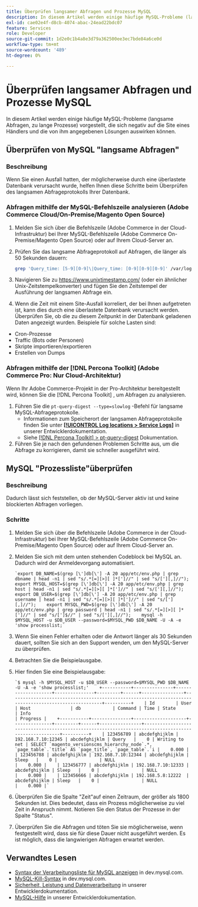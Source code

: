 ```yaml
---
title: Überprüfen langsamer Abfragen und Prozesse MySQL
description: In diesem Artikel werden einige häufige MySQL-Probleme (langsame Abfragen, zu lange Prozesse) vorgestellt, die sich negativ auf die Site eines Händlers und die von ihm angegebenen Lösungen auswirken können.
exl-id: cae02e4f-d8cb-4074-abac-24ead22bdc07
feature: Services
role: Developer
source-git-commit: 1d2e0c1b4a8e3d79a362500ee3ec7bde84a6ce0d
workflow-type: tm+mt
source-wordcount: '489'
ht-degree: 0%

---
```


# Überprüfen langsamer Abfragen und Prozesse MySQL

In diesem Artikel werden einige häufige MySQL-Probleme (langsame Abfragen, zu lange Prozesse) vorgestellt, die sich negativ auf die Site eines Händlers und die von ihm angegebenen Lösungen auswirken können.

## Überprüfen von MySQL &quot;langsame Abfragen&quot;

### Beschreibung

Wenn Sie einen Ausfall hatten, der möglicherweise durch eine überlastete Datenbank verursacht wurde, helfen Ihnen diese Schritte beim Überprüfen des langsamen Abfrageprotokolls Ihrer Datenbank.

### Abfragen mithilfe der MySQL-Befehlszeile analysieren (Adobe Commerce Cloud/On-Premise/Magento Open Source)

1. Melden Sie sich über die Befehlszeile (Adobe Commerce in der Cloud-Infrastruktur) bei Ihrer MySQL-Befehlszeile (Adobe Commerce On-Premise/Magento Open Source) oder auf Ihrem Cloud-Server an.
1. Prüfen Sie das langsame Abfrageprotokoll auf Abfragen, die länger als 50 Sekunden dauern:

   ```bash
   grep 'Query_time: [5-9][0-9]\|Query_time: [0-9][0-9][0-9]' /var/log/mysql/mysql-slow.log -A 3
   ```

1. Navigieren Sie zu <https://www.unixtimestamp.com/> (oder ein ähnlicher Unix-Zeitstempelkonverter) und fügen Sie den Zeitstempel der Ausführung der langsamen Abfrage ein.
1. Wenn die Zeit mit einem Site-Ausfall korreliert, der bei Ihnen aufgetreten ist, kann dies durch eine überlastete Datenbank verursacht werden. Überprüfen Sie, ob die zu diesem Zeitpunkt in der Datenbank geladenen Daten angezeigt wurden. Beispiele für solche Lasten sind:

* Cron-Prozesse
* Traffic (Bots oder Personen)
* Skripte importieren/exportieren
* Erstellen von Dumps


### Abfragen mithilfe der [!DNL Percona Toolkit] (Adobe Commerce Pro: Nur Cloud-Architektur)

Wenn Ihr Adobe Commerce-Projekt in der Pro-Architektur bereitgestellt wird, können Sie die [!DNL Percona Toolkit] , um Abfragen zu analysieren.

1. Führen Sie die `pt-query-digest --type=slowlog` -Befehl für langsame MySQL-Abfrageprotokolle.
   * Informationen zum Speicherort der langsamen Abfrageprotokolle finden Sie unter **[[!UICONTROL Log locations > Service Logs]](https://experienceleague.adobe.com/docs/commerce-cloud-service/user-guide/develop/test/log-locations.html)** in unserer Entwicklerdokumentation.
   * Siehe [[!DNL Percona Toolkit] > pt-query-digest](https://www.percona.com/doc/percona-toolkit/LATEST/pt-query-digest.html#pt-query-digest) Dokumentation.
1. Führen Sie je nach den gefundenen Problemen Schritte aus, um die Abfrage zu korrigieren, damit sie schneller ausgeführt wird.

## MySQL &quot;Prozessliste&quot;überprüfen

### Beschreibung

Dadurch lässt sich feststellen, ob der MySQL-Server aktiv ist und keine blockierten Abfragen vorliegen.

### Schritte

1. Melden Sie sich über die Befehlszeile (Adobe Commerce in der Cloud-Infrastruktur) bei Ihrer MySQL-Befehlszeile (Adobe Commerce On-Premise/Magento Open Source) oder auf Ihrem Cloud-Server an.
1. Melden Sie sich mit dem unten stehenden Codeblock bei MySQL an. Dadurch wird der Anmeldevorgang automatisiert.

   ```MySQL
   `export DB_NAME=$(grep [\']db[\'] -A 20 app/etc/env.php | grep dbname | head -n1 | sed "s/.*[=][>][ ]*[']//" | sed "s/['][,]//");    export MYSQL_HOST=$(grep [\']db[\'] -A 20 app/etc/env.php | grep host | head -n1 | sed "s/.*[=][>][ ]*[']//" | sed "s/['][,]//");    export DB_USER=$(grep [\']db[\'] -A 20 app/etc/env.php | grep username | head -n1 | sed "s/.*[=][>][ ]*[']//" | sed "s/['][,]//");    export MYSQL_PWD=$(grep [\']db[\'] -A 20 app/etc/env.php | grep password | head -n1 | sed "s/.*[=][>][ ]*[']//" | sed "s/[']$//" | sed "s/['][,]//");    mysql -h $MYSQL_HOST -u $DB_USER --password=$MYSQL_PWD $DB_NAME -U -A -e 'show processlist;`
   ```

1. Wenn Sie einen Fehler erhalten oder die Antwort länger als 30 Sekunden dauert, sollten Sie sich an den Support wenden, um den MySQL-Server zu überprüfen.
1. Betrachten Sie die Beispielausgabe.

1. Hier finden Sie eine Beispielausgabe:

   ```MySQL
   `$ mysql -h $MYSQL_HOST -u $DB_USER --password=$MYSQL_PWD $DB_NAME -U -A -e 'show processlist;'    +-----------+---------------+--------------------+---------------+---------+------+----------------+------------------------------------------------------------------------------------------------------+----------+    | Id        | User          | Host               | db            | Command | Time | State          | Info                                                                                                 | Progress |    +-----------+---------------+--------------------+---------------+---------+------+----------------+------------------------------------------------------------------------------------------------------+----------+    | 123456789 | abcdefghijklm | 192.168.7.10:12345 | abcdefghijklm | Query   |    0 | Writing to net | SELECT `magento_versionscms_hierarchy_node`.*, `page_table`.`title` AS `page_title`, `page_table`.`i |    0.000 |    | 123456788 | abcdefghijklm | 192.168.7.10:12344 | abcdefghijklm | Sleep   |    0 |                | NULL                                                                                                 |    0.000 |    | 123456777 | abcdefghijklm | 192.168.7.10:12333 | abcdefghijklm | Sleep   |    0 |                | NULL                                                                                                 |    0.000 |    | 123456666 | abcdefghijklm | 192.168.5.8:12222  | abcdefghijklm | Sleep   |    0 |                | NULL                                                                                                 |    0.000 |`
   ```

1. Überprüfen Sie die Spalte &quot;Zeit&quot;auf einen Zeitraum, der größer als 1800 Sekunden ist. Dies bedeutet, dass ein Prozess möglicherweise zu viel Zeit in Anspruch nimmt. Notieren Sie den Status der Prozesse in der Spalte &quot;Status&quot;.
1. Überprüfen Sie die Abfragen und töten Sie sie möglicherweise, wenn festgestellt wird, dass sie für diese Dauer nicht ausgeführt werden. Es ist möglich, dass die langwierigen Abfragen erwartet werden.


## Verwandtes Lesen

* [Syntax der Verarbeitungsliste für MySQL anzeigen](https://dev.mysql.com/doc/refman/8.0/en/show-processlist.html) in dev.mysql.com.
* [MySQL-Kill-Syntax](https://dev.mysql.com/doc/refman/8.0/en/kill.html) in dev.mysql.com.
* [Sicherheit, Leistung und Datenverarbeitung](https://devdocs.magento.com/guides/v2.3/ext-best-practices/extension-coding/security-performance-data-bp.html) in unserer Entwicklerdokumentation.
* [MySQL-Hilfe](https://devdocs.magento.com/guides/v2.3/install-gde/prereq/mysql.html) in unserer Entwicklerdokumentation.
